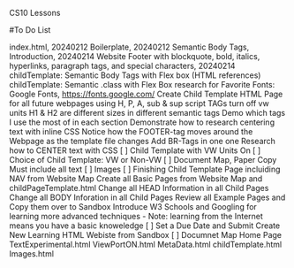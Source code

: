 CS10 Lessons

#To Do List

 index.html, 20240212
 Boilerplate, 20240212
 Semantic Body Tags, Introduction, 20240214
 Website Footer with blockquote, bold, italics, hyperlinks, paragraph tags, and special characters, 20240214
 childTemplate: Semantic Body Tags with Flex box (HTML references)
 childTemplate: Semantic .class with Flex Box
 research for Favorite Fonts: Google Fonts, https://fonts.google.com/
 Create Child Template HTML Page for all future webpages using H, P, A, sub & sup script TAGs
 turn off vw units
 H1 & H2 are different sizes in different semantic tags
 Demo which tags I use the most of in each section
 Demonstrate how to research centering text with inline CSS
 Notice how the FOOTER-tag moves around the Webpage as the template file changes
 Add BR-Tags in one one
 Research how to CENTER text with CSS
[ ]
 Child Template with VW Units On
[ ]
 Choice of Child Template: VW or Non-VW
[ ]
 Document Map, Paper Copy
 Must include all text
[ ]
 Images
[ ]
 Finishing Child Template Page incluiding NAV from Website Map
 Create all Basic Pages from Website Map and childPageTemplate.html
 Change all HEAD Information in all Child Pages
 Change all BODY Inforation in all Child Pages
 Review all Example Pages and Copy them over to Sandbox
 Introduce W3 Schools and Googling for learning more advanced techniques - Note: learning from the Internet means you have a basic knoweledge
[ ]
 Set a Due Date and Submit
 Create New Learning HTML Webiste from Sandbox
[ ]
Documnet Map
 Home Page
 TextExperimental.html
 ViewPortON.html
 MetaData.html
 childTemplate.html
 Images.html
